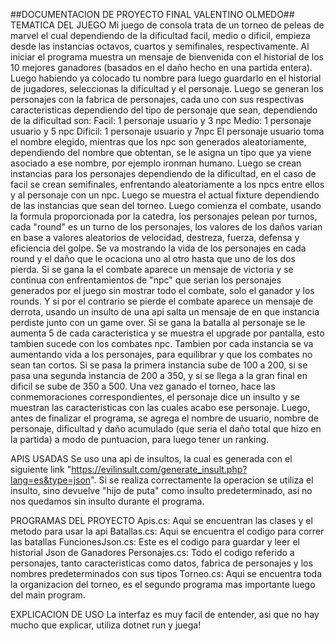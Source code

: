 ##DOCUMENTACION DE PROYECTO FINAL VALENTINO OLMEDO##
TEMATICA DEL JUEGO
Mi juego de consola trata de un torneo de peleas de marvel el cual dependiendo de la dificultad facil, medio o dificil, empieza desde las instancias octavos, cuartos y semifinales, respectivamente. Al iniciar el programa muestra un mensaje de bienvenida con el historial de los 10 mejores ganadores (basados en el daño hecho en una partida entera). Luego habiendo ya colocado tu nombre para luego guardarlo en el historial de jugadores, seleccionas la dificultad y el personaje. Luego se generan los personajes con la fabrica de personajes, cada uno con sus respectivas caracteristicas dependiendo del tipo de personaje que sean, dependiendo de la dificultad son: 
Facil: 1 personaje usuario y 3 npc 
Medio: 1 personaje usuario y 5 npc
Dificil: 1 personaje usuario y 7npc
El personaje usuario toma el nombre elegido, mientras que los npc son generados aleatoriamente, dependiendo del nombre que obtentan, se le asigna un tipo que ya viene asociado a ese nombre, por ejemplo ironman humano.
Luego se crean instancias para los personajes dependiendo de la dificultad, en el caso de facil se crean semifinales, enfrentando aleatoriamente a los npcs entre ellos y al personaje con un npc.
Luego se muestra el actual fixture dependiendo de las instancias que sean del torneo. Luego comienza el combate, usando la formula proporcionada por la catedra, los personajes pelean por turnos, cada "round" es un turno de los personajes, los valores de los daños varian en base a valores aleatorios de velocidad, destreza, fuerza, defensa y eficiencia del golpe. Se va mostrando la vida de los personajes en cada round y el daño que le ocaciona uno al otro hasta que uno de los dos pierda. Si se gana la el combate aparece un mensaje de victoria y se continua con enfrentamientos de "npc" que serian los personajes generados por el juego sin mostrar todo el combate, solo el ganador y los rounds. Y si por el contrario se pierde el combate aparece un mensaje de derrota, usando un insulto de una api salta un mensaje de en que instancia perdiste junto con un game over.
Si se gana la batalla al personaje se le aumenta 5 de cada caracteristica y se muestra el upgrade por pantalla, esto tambien sucede con los combates npc. 
Tambien por cada instancia se va aumentando vida a los personajes, para equilibrar y que los combates no sean tan cortos. Si se pasa la primera instancia sube de 100 a 200, si se pasa una segunda instancia de 200 a 350, y si se llega a la gran final en dificil se sube de 350 a 500.
Una vez ganado el torneo, hace las conmemoraciones correspondientes, el personaje dice un insulto y se muestran las caracteristicas con las cuales acabo ese personaje.
Luego, antes de finalizar el programa, se agrega el nombre de usuario, nombre de personaje, dificultad y daño acumulado (que seria el daño total que hizo en la partida) a modo de puntuacion, para luego tener un ranking.

APIS USADAS
Se uso una api de insultos, la cual es generada con el siguiente link "https://evilinsult.com/generate_insult.php?lang=es&type=json". Si se realiza correctamente la operacion se utiliza el insulto, sino devuelve "hijo de puta" como insulto predeterminado, asi no nos quedamos sin insulto durante el programa.

PROGRAMAS DEL PROYECTO
Apis.cs: Aqui se encuentran las clases y el metodo para usar la api
Batallas.cs: Aqui se encuentra el codigo para correr las batallas
FuncionesJson.cs: Este es el codigo para guardar y leer el historial Json de Ganadores
Personajes.cs: Todo el codigo referido a personajes, tanto caracteristicas como datos, fabrica de personajes y los nombres predeterminados con sus tipos
Torneo.cs: Aqui se encuentra toda la organizacion del torneo, es el segundo programa mas importante luego del main program.

EXPLICACION DE USO
La interfaz es muy facil de entender, asi que no hay mucho que explicar, utiliza dotnet run y juega!